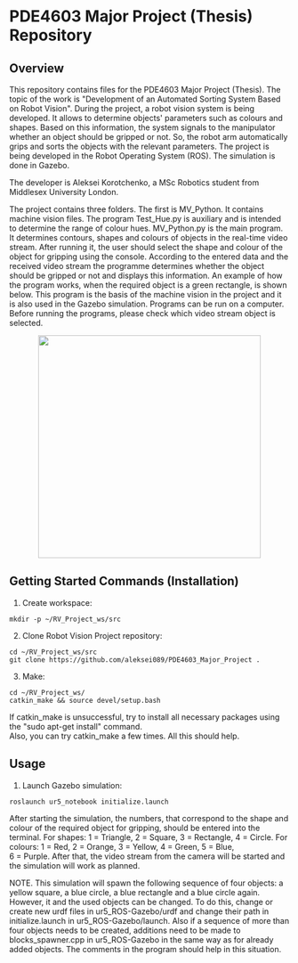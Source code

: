 # PDE4603 Major Project (Thesis) Repository
## Overview
This repository contains files for the PDE4603 Major Project (Thesis). The topic of the work is "Development of an Automated Sorting System Based on Robot Vision". During the project, a robot vision system is being developed. It allows to determine objects' parameters such as colours and shapes. Based on this information, the system signals to the manipulator whether an object should be gripped or not. So, the robot arm automatically grips and sorts the objects with the relevant parameters. The project is being developed in the Robot Operating System (ROS). The simulation is done in Gazebo.  

The developer is Aleksei Korotchenko, a MSc Robotics student from Middlesex University London.

The project contains three folders. The first is MV_Python. It contains machine vision files. The program Test_Hue.py is auxiliary and is intended to determine the range of colour hues. MV_Python.py is the main program. It determines contours, shapes and colours of objects in the real-time video stream. After running it, the user should select the shape and colour of the object for gripping using the console. According to the entered data and the received video stream the programme determines whether the object should be gripped or not and displays this information. An example of how the program works, when the required object is a green rectangle, is shown below. This program is the basis of the machine vision in the project and it is also used in the Gazebo simulation. Programs can be run on a computer. Before running the programs, please check which video stream object is selected.  

<p align="center">
<img src="https://github.com/aleksei089/PDE4603_Major_Project/tree/main/ur5_ROS-Gazebo/media/Retesting with Real Objects Green Rectangle.jpg" width="400">

## Getting Started Commands (Installation)
1. Create workspace:
```
mkdir -p ~/RV_Project_ws/src
```
2. Clone Robot Vision Project repository:
```
cd ~/RV_Project_ws/src
git clone https://github.com/aleksei089/PDE4603_Major_Project .
```
3. Make:
```
cd ~/RV_Project_ws/
catkin_make && source devel/setup.bash
```
If catkin_make is unsuccessful, try to install all necessary packages using the "sudo apt-get install" command.  
Also, you can try catkin_make a few times. All this should help.
## Usage
1. Launch Gazebo simulation:
```
roslaunch ur5_notebook initialize.launch
```
After starting the simulation, the numbers, that correspond to the shape and colour of the required object for gripping, should be entered into the terminal. For shapes: 1 = Triangle, 2 = Square, 3 = Rectangle, 4 = Circle. For colours: 1 = Red, 2 = Orange, 3 = Yellow, 4 = Green, 5 = Blue,  
6 = Purple. After that, the video stream from the camera will be started and the simulation will work as planned.  
  
NOTE. This simulation will spawn the following sequence of four objects: a yellow square, a blue circle, a blue rectangle and a blue circle again.  However, it and the used objects can be changed. To do this, change or create new urdf files in ur5_ROS-Gazebo/urdf and change their path in initialize.launch in ur5_ROS-Gazebo/launch. Also if a sequence of more than four objects needs to be created, additions need to be made to blocks_spawner.cpp in ur5_ROS-Gazebo in the same way as for already added objects. The comments in the program should help in this situation.
